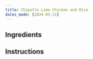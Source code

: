 ```yaml
---
title: Chipotle Lime Chicken and Rice
dates_made: [2024-03-21]
---
```


## Ingredients

## Instructions
